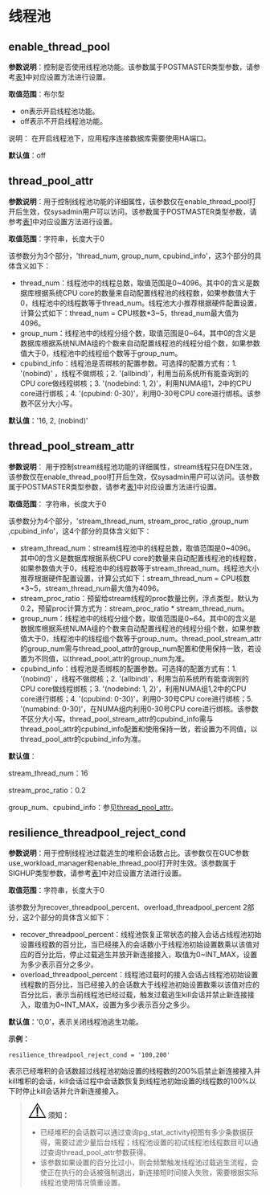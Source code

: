 # 线程池

## enable\_thread\_pool<a name="zh-cn_topic_0283137548_zh-cn_topic_0237124743_section97160555612"></a>

**参数说明**：控制是否使用线程池功能。该参数属于POSTMASTER类型参数，请参考[表1](重设参数.md#zh-cn_topic_0283137176_zh-cn_topic_0237121562_zh-cn_topic_0059777490_t91a6f212010f4503b24d7943aed6d846)中对应设置方法进行设置。

**取值范围**：布尔型

-   on表示开启线程池功能。
-   off表示不开启线程池功能。

说明： 在开启线程池下，应用程序连接数据库需要使用HA端口。

**默认值**：off

## thread\_pool\_attr<a name="zh-cn_topic_0283137548_zh-cn_topic_0237124743_section787511112134"></a>

**参数说明**：用于控制线程池功能的详细属性，该参数仅在enable\_thread\_pool打开后生效，仅sysadmin用户可以访问。该参数属于POSTMASTER类型参数，请参考[表1](重设参数.md#zh-cn_topic_0283137176_zh-cn_topic_0237121562_zh-cn_topic_0059777490_t91a6f212010f4503b24d7943aed6d846)中对应设置方法进行设置。

**取值范围**：字符串，长度大于0

该参数分为3个部分，'thread\_num, group\_num, cpubind\_info'，这3个部分的具体含义如下：

-   thread\_num：线程池中的线程总数，取值范围是0\~4096。其中0的含义是数据库根据系统CPU core的数量来自动配置线程池的线程数，如果参数值大于0，线程池中的线程数等于thread\_num。线程池大小推荐根据硬件配置设置，计算公式如下：thread\_num = CPU核数\*3\~5，thread\_num最大值为4096。
-   group\_num：线程池中的线程分组个数，取值范围是0\~64。其中0的含义是数据库根据系统NUMA组的个数来自动配置线程池的线程分组个数，如果参数值大于0，线程池中的线程组个数等于group\_num。
-   cpubind\_info：线程池是否绑核的配置参数。可选择的配置方式有：1. '\(nobind\)' ，线程不做绑核；2. '\(allbind\)'，利用当前系统所有能查询到的CPU core做线程绑核；3. '\(nodebind: 1, 2\)'，利用NUMA组1，2中的CPU core进行绑核；4. '\(cpubind: 0-30\)'，利用0-30号CPU core进行绑核。该参数不区分大小写。

**默认值**：'16, 2, \(nobind\)'

##  thread_pool_stream_attr<a name="section654783321597"></a>

**参数说明**： 用于控制stream线程池功能的详细属性，stream线程只在DN生效，该参数仅在enable_thread_pool打开后生效，仅sysadmin用户可以访问。该参数属于POSTMASTER类型参数，请参考[表1](重设参数.md#zh-cn_topic_0283137176_zh-cn_topic_0237121562_zh-cn_topic_0059777490_t91a6f212010f4503b24d7943aed6d846)中对应设置方法进行设置。

**取值范围**： 字符串，长度大于0

该参数分为4个部分，'stream_thread_num, stream_proc_ratio ,group_num ,cpubind_info'，这4个部分的具体含义如下：

- stream_thread_num：stream线程池中的线程总数，取值范围是0~4096。其中0的含义是数据库根据系统CPU core的数量来自动配置线程池的线程数，如果参数值大于0，线程池中的线程数等于stream_thread_num。线程池大小推荐根据硬件配置设置，计算公式如下：stream_thread_num = CPU核数*3~5，stream_thread_num最大值为4096。
- stream_proc_ratio：预留给stream线程的proc数量比例，浮点类型，默认为0.2，预留proc计算方式为：stream_proc_ratio * stream_thread_num。
- group_num：线程池中的线程分组个数，取值范围是0~64。其中0的含义是数据库根据系统NUMA组的个数来自动配置线程池的线程分组个数，如果参数值大于0，线程池中的线程组个数等于group_num。thread_pool_stream_attr的group_num需与thread_pool_attr的group_num配置和使用保持一致，若设置为不同值，以thread_pool_attr的group_num为准。
- cpubind_info：线程池是否绑核的配置参数。可选择的配置方式有：1. '(nobind)' ，线程不做绑核；2. '(allbind)'，利用当前系统所有能查询到的CPU core做线程绑核；3. '(nodebind: 1, 2)'，利用NUMA组1,2中的CPU core进行绑核；4. '(cpubind: 0-30)'，利用0-30号CPU core进行绑核；5. '(numabind: 0-30)'，在NUMA组内利用0-30号CPU core进行绑核。该参数不区分大小写。thread_pool_stream_attr的cpubind_info需与thread_pool_attr的cpubind_info配置和使用保持一致，若设置为不同值，以thread_pool_attr的cpubind_info为准。

**默认值**：

stream_thread_num：16

stream_proc_ratio：0.2

group_num、cpubind_info：参见[thread_pool_attr](线程池.md#zh-cn_topic_0283137548_zh-cn_topic_0237124743_section787511112134)。

## resilience_threadpool_reject_cond

**参数说明**：用于控制线程池过载逃生的堆积会话数占比。该参数仅在GUC参数use_workload_manager和enable_thread_pool打开时生效。该参数属于SIGHUP类型参数，请参考[表1](重设参数.md#zh-cn_topic_0283137176_zh-cn_topic_0237121562_zh-cn_topic_0059777490_t91a6f212010f4503b24d7943aed6d846)中对应设置方法进行设置。

**取值范围**：字符串，长度大于0

该参数分为recover_threadpool_percent、overload_threadpool_percent 2部分，这2个部分的具体含义如下：

- recover_threadpool_percent：线程池恢复正常状态的接入会话占线程池初始设置线程数的百分比，当已经接入的会话数小于线程池初始设置数乘以该值对应的百分比后，停止过载逃生并放开新连接接入，取值为0~INT_MAX，设置为多少表示百分之多少。
- overload_threadpool_percent：线程池过载时的接入会话占线程池初始设置线程数的百分比，当已经接入的会话数大于线程池初始设置数乘以该值对应的百分比后，表示当前线程池已经过载，触发过载逃生kill会话并禁止新连接接入，取值为0~INT_MAX，设置为多少表示百分之多少。

**默认值**：'0,0'，表示关闭线程池逃生功能。

**示例：**

```
resilience_threadpool_reject_cond = '100,200'
```

表示已经堆积的会话数超过线程池初始设置的线程数的200%后禁止新连接接入并kill堆积的会话，kill会话过程中会话数恢复到线程池初始设置的线程数的100%以下时停止kill会话并允许新连接接入。

> ![](public_sys-resources/icon-notice.png) **须知：**
>
> - 已经堆积的会话数可以通过查询pg_stat_activity视图有多少条数据获得，需要过滤少量后台线程；线程池设置的初试线程池线程数目可以通过查询thread_pool_attr参数获得。
> - 该参数如果设置的百分比过小，则会频繁触发线程池过载逃生流程，会使正在执行的会话被强制退出，新连接短时间接入失败，需要根据实际线程池使用情况慎重设置。